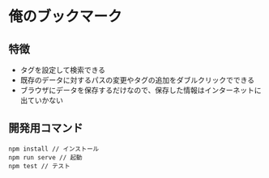 # 俺のブックマーク

## 特徴

- タグを設定して検索できる
- 既存のデータに対するパスの変更やタグの追加をダブルクリックでできる
- ブラウザにデータを保存するだけなので、保存した情報はインターネットに出ていかない

## 開発用コマンド

```
npm install // インストール
npm run serve // 起動
npm test // テスト
```